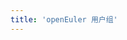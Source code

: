 ```yaml
---
title: 'openEuler 用户组'
---
```


<script setup lang="ts">
  import TheUserGroup from "~@/views/user-group/TheUserGroup.vue"
</script>

<TheUserGroup />
